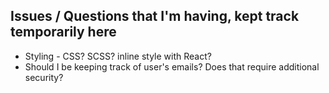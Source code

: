 ## Issues / Questions that I'm having, kept track temporarily here

- Styling - CSS? SCSS? inline style with React?
- Should I be keeping track of user's emails? Does that require additional security?
